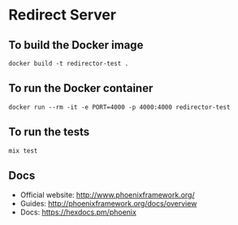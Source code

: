 # Redirect Server

## To build the Docker image

```
docker build -t redirector-test .
```

## To run the Docker container

```
docker run --rm -it -e PORT=4000 -p 4000:4000 redirector-test
```

## To run the tests

```
mix test
```


## Docs

* Official website: http://www.phoenixframework.org/
* Guides: http://phoenixframework.org/docs/overview
* Docs: https://hexdocs.pm/phoenix
